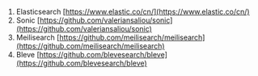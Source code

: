 1. Elasticsearch [https://www.elastic.co/cn/](https://www.elastic.co/cn/)
2. Sonic [https://github.com/valeriansaliou/sonic](https://github.com/valeriansaliou/sonic)
3. Meilisearch [https://github.com/meilisearch/meilisearch](https://github.com/meilisearch/meilisearch)
4. Bleve [https://github.com/blevesearch/bleve](https://github.com/blevesearch/bleve)